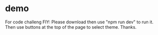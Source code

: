 # demo
For code challeng
FIY: Please download then use "npm run dev" to run it. Then use buttons at the top of the page to select theme. Thanks.
